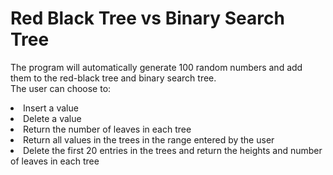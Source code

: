 # Red Black Tree vs Binary Search Tree
The program will automatically generate 100 random numbers and add them to the red-black tree and binary search tree.<br>
The user can choose to:
<li>Insert a value</li>
<li>Delete a value</li>
<li>Return the number of leaves in each tree</li>
<li>Return all values in the trees in the range entered by the user</li>
<li>Delete the first 20 entries in the trees and return the heights and number of leaves in each tree</li>
<br>

